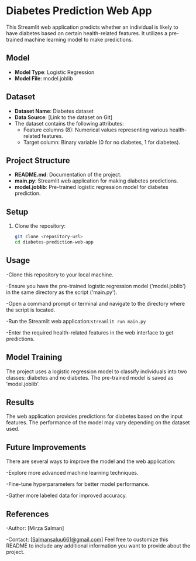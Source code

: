 # Diabetes Prediction Web App

This Streamlit web application predicts whether an individual is likely to have diabetes based on certain health-related features. It utilizes a pre-trained machine learning model to make predictions.

## Model

- **Model Type**: Logistic Regression
- **Model File**: model.joblib

## Dataset

- **Dataset Name**: Diabetes dataset
- **Data Source**: [Link to the dataset on Git]
- The dataset contains the following attributes:
  - Feature columns (8): Numerical values representing various health-related features.
  - Target column: Binary variable (0 for no diabetes, 1 for diabetes).

## Project Structure

- **README.md**: Documentation of the project.
- **main.py**: Streamlit web application for making diabetes predictions.
- **model.joblib**: Pre-trained logistic regression model for diabetes prediction.

## Setup

1. Clone the repository:
   ```bash
   git clone <repository-url>
   cd diabetes-prediction-web-app

## Usage
-Clone this repository to your local machine.

-Ensure you have the pre-trained logistic regression model ('model.joblib') in the same directory as the script ('main.py').

-Open a command prompt or terminal and navigate to the directory where the script is located.

-Run the Streamlit web application:`streamlit run main.py`

-Enter the required health-related features in the web interface to get predictions.
## Model Training
The project uses a logistic regression model to classify individuals into two classes: diabetes and no diabetes. The pre-trained model is saved as 'model.joblib'.

## Results
The web application provides predictions for diabetes based on the input features. The performance of the model may vary depending on the dataset used.

## Future Improvements
There are several ways to improve the model and the web application:

-Explore more advanced machine learning techniques.

-Fine-tune hyperparameters for better model performance.

-Gather more labeled data for improved accuracy.
## References

-Author: [Mirza Salman]

-Contact: [Salmansaluu661@gmail.com]
Feel free to customize this README to include any additional information you want to provide about the project.
